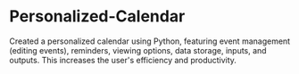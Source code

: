 # Personalized-Calendar
Created a personalized calendar using Python, featuring event management (editing events), reminders, viewing options, data storage, inputs, and outputs. This increases the user's efficiency and productivity. 
